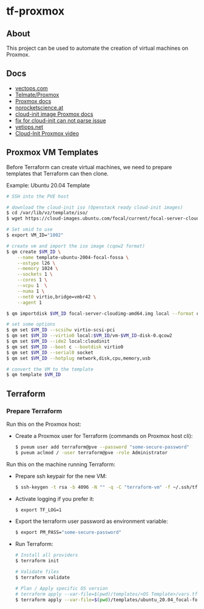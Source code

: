 # tf-proxmox


## About
This project can be used to automate the creation of virtual machines on Proxmox.


## Docs
- [vectops.com](https://vectops.com/2020/05/provision-proxmox-vms-with-terraform-quick-and-easy/)
- [Telmate/Proxmox](https://github.com/Telmate/terraform-provider-proxmox)
- [Proxmox docs](https://pve.proxmox.com/pve-docs/qm.1.html)
- [norocketscience.at](https://norocketscience.at/provision-proxmox-virtual-machines-with-terraform/)
- [cloud-init image Proxmox docs](https://pve.proxmox.com/wiki/Cloud-Init_Support)
- [fix for cloud-init can not parse issue](https://forum.proxmox.com/threads/errors-following-doc-preparing-cloud-init-templates.45640/)
- [yetiops.net](https://yetiops.net/posts/proxmox-terraform-cloudinit-saltstack-prometheus/)
- [Cloud-Init Proxmox video](https://www.youtube.com/watch?v=Ygk7oq--mak&ab_channel=GatewayITTutorials)


## Proxmox VM Templates
Before Terraform can create virtual machines, we need to prepare templates that Terraform can then clone.

Example: Ubuntu 20.04 Template
```sh
# SSH into the PVE host

# download the cloud-init iso (Openstack ready cloud-init images)
$ cd /var/lib/vz/template/iso/
$ wget https://cloud-images.ubuntu.com/focal/current/focal-server-cloudimg-amd64.img

# Set vmid to use
$ export VM_ID="1002"

# create vm and import the iso image (cqow2 format)
$ qm create $VM_ID \
    --name template-ubuntu-2004-focal-fossa \
    --ostype l26 \
    --memory 1024 \
    --sockets 1 \
    --cores 1 \
    --vcpu 1  \
    --numa 1 \
    --net0 virtio,bridge=vmbr42 \
    --agent 1

$ qm importdisk $VM_ID focal-server-cloudimg-amd64.img local --format qcow2

# set some options
$ qm set $VM_ID --scsihw virtio-scsi-pci
$ qm set $VM_ID --virtio0 local:$VM_ID/vm-$VM_ID-disk-0.qcow2
$ qm set $VM_ID --ide2 local:cloudinit
$ qm set $VM_ID --boot c --bootdisk virtio0
$ qm set $VM_ID --serial0 socket
$ qm set $VM_ID --hotplug network,disk,cpu,memory,usb

# convert the VM to the template
$ qm template $VM_ID
```


## Terraform

### Prepare Terraform

Run this on the Proxmox host:
- Create a Proxmox user for Terraform (commands on Proxmox host cli):
  ```sh
  $ pveum user add terraform@pve --password "some-secure-password"
  $ pveum aclmod / -user terraform@pve -role Administrator
  ```

Run this on the machine running Terraform:
- Prepare ssh keypair for the new VM:
  ```sh
  $ ssh-keygen -t rsa -b 4096 -N "" -q -C "terraform-vm" -f ~/.ssh/tf-vm
  ```
- Activate logging if you prefer it:
  ```sh
  $ export TF_LOG=1
  ```
- Export the terraform user password as environment variable:
  ```sh
  $ export PM_PASS="some-secure-password"
  ```
- Run Terraform:
  ```sh
  # Install all providers
  $ terraform init

  # Validate files
  $ terraform validate

  # Plan / Apply specific OS version
  # terraform apply --var-file=$(pwd)/templates/<OS Template>/vars.tf
  $ terraform apply --var-file=$(pwd)/templates/ubuntu_20.04_focal-fossa/vars.tf
  ```
